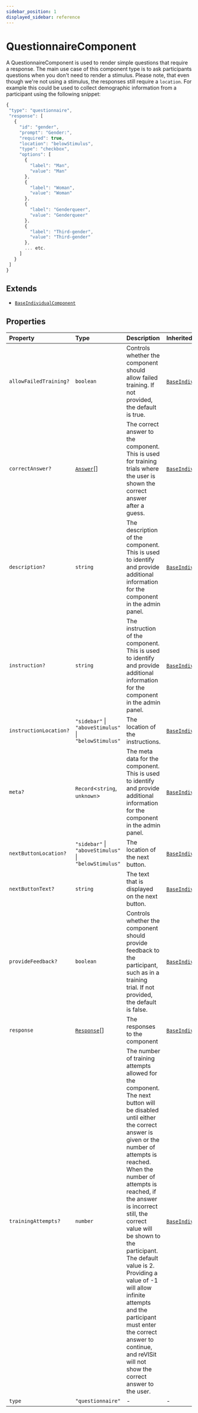 ```yaml
---
sidebar_position: 1
displayed_sidebar: reference
---
```


# QuestionnaireComponent

A QuestionnaireComponent is used to render simple questions that require a response. The main use case of this component type is to ask participants questions when you don't need to render a stimulus. Please note, that even though we're not using a stimulus, the responses still require a `location`. For example this could be used to collect demographic information from a participant using the following snippet:

```js
{
 "type": "questionnaire",
 "response": [
   {
     "id": "gender",
     "prompt": "Gender:",
     "required": true,
     "location": "belowStimulus",
     "type": "checkbox",
     "options": [
       {
         "label": "Man",
         "value": "Man"
       },
       {
         "label": "Woman",
         "value": "Woman"
       },
       {
         "label": "Genderqueer",
         "value": "Genderqueer"
       },
       {
         "label": "Third-gender",
         "value": "Third-gender"
       },
       ... etc.
     ]
   }
 ]
}
```

## Extends

- [`BaseIndividualComponent`](BaseIndividualComponent.md)

## Properties

| Property | Type | Description | Inherited from |
| :------ | :------ | :------ | :------ |
| `allowFailedTraining?` | `boolean` | Controls whether the component should allow failed training. If not provided, the default is true. | [`BaseIndividualComponent`](BaseIndividualComponent.md).`allowFailedTraining` |
| `correctAnswer?` | [`Answer`](Answer.md)[] | The correct answer to the component. This is used for training trials where the user is shown the correct answer after a guess. | [`BaseIndividualComponent`](BaseIndividualComponent.md).`correctAnswer` |
| `description?` | `string` | The description of the component. This is used to identify and provide additional information for the component in the admin panel. | [`BaseIndividualComponent`](BaseIndividualComponent.md).`description` |
| `instruction?` | `string` | The instruction of the component. This is used to identify and provide additional information for the component in the admin panel. | [`BaseIndividualComponent`](BaseIndividualComponent.md).`instruction` |
| `instructionLocation?` | `"sidebar"` \| `"aboveStimulus"` \| `"belowStimulus"` | The location of the instructions. | [`BaseIndividualComponent`](BaseIndividualComponent.md).`instructionLocation` |
| `meta?` | `Record`\<`string`, `unknown`\> | The meta data for the component. This is used to identify and provide additional information for the component in the admin panel. | [`BaseIndividualComponent`](BaseIndividualComponent.md).`meta` |
| `nextButtonLocation?` | `"sidebar"` \| `"aboveStimulus"` \| `"belowStimulus"` | The location of the next button. | [`BaseIndividualComponent`](BaseIndividualComponent.md).`nextButtonLocation` |
| `nextButtonText?` | `string` | The text that is displayed on the next button. | [`BaseIndividualComponent`](BaseIndividualComponent.md).`nextButtonText` |
| `provideFeedback?` | `boolean` | Controls whether the component should provide feedback to the participant, such as in a training trial. If not provided, the default is false. | [`BaseIndividualComponent`](BaseIndividualComponent.md).`provideFeedback` |
| `response` | [`Response`](../type-aliases/Response.md)[] | The responses to the component | [`BaseIndividualComponent`](BaseIndividualComponent.md).`response` |
| `trainingAttempts?` | `number` | The number of training attempts allowed for the component. The next button will be disabled until either the correct answer is given or the number of attempts is reached. When the number of attempts is reached, if the answer is incorrect still, the correct value will be shown to the participant. The default value is 2. Providing a value of -1 will allow infinite attempts and the participant must enter the correct answer to continue, and reVISit will not show the correct answer to the user. | [`BaseIndividualComponent`](BaseIndividualComponent.md).`trainingAttempts` |
| `type` | `"questionnaire"` | - | - |
